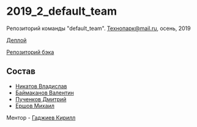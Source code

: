 # 2019_2_default_team
Репозиторий команды "default_team". Технопарк@mail.ru, осень, 2019

[Деплой](https://defaultcinema.ru/)

[Репозиторий бэка](https://github.com/go-park-mail-ru/2019_2_default_team/)

## Состав
- [Никатов Владислав](https://github.com/nikatov)
- [Баймаканов Валентин](https://github.com/ionnia)
- [Пученков Дмитрий](https://github.com/InNomineMortis)
- [Ершов Михаил](https://github.com/maershov)

Ментор - [Гаджиев Кирилл](https://github.com/kirBMSTU)

